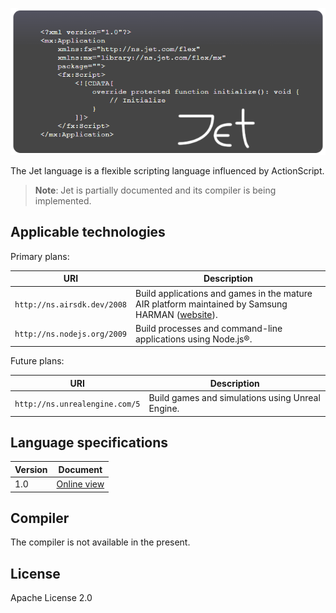 <p align="center">
  <img src="./snippets/ExampleFlex.png" width="665">
</p>

The Jet language is a flexible scripting language influenced by ActionScript.

> **Note**: Jet is partially documented and its compiler is being implemented.

## Applicable technologies

Primary plans:

| URI | Description |
| --- | ----------- |
| `http://ns.airsdk.dev/2008` | Build applications and games in the mature AIR platform maintained by Samsung HARMAN ([website](https://airsdk.dev)). |
| `http://ns.nodejs.org/2009` | Build processes and command-line applications using Node.js®. |

Future plans:

| URI | Description |
| --- | ----------- |
| `http://ns.unrealengine.com/5` | Build games and simulations using Unreal Engine. |

## Language specifications

| Version | Document |
| ------- | -------- |
| 1.0     | [Online view](https://hydroper-jet.github.io/lang/spec/1.0/live) |

## Compiler

The compiler is not available in the present.

## License

Apache License 2.0
